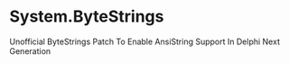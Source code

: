 # System.ByteStrings
Unofficial ByteStrings Patch To Enable AnsiString Support In Delphi Next Generation
